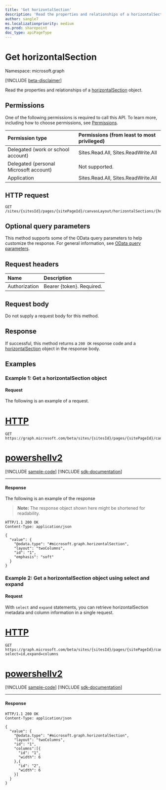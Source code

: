 ```yaml
---
title: 'Get horizontalSection'
description: 'Read the properties and relationships of a horizontalSection object.'
author: sangle7
ms.localizationpriority: medium
ms.prod: sharepoint
doc_type: apiPageType
---
```


# Get horizontalSection

Namespace: microsoft.graph

[!INCLUDE [beta-disclaimer](../../includes/beta-disclaimer.md)]

Read the properties and relationships of a [horizontalSection](../resources/horizontalsection.md) object.

## Permissions

One of the following permissions is required to call this API. To learn more, including how to choose permissions, see [Permissions](/graph/permissions-reference).

| Permission type                        | Permissions (from least to most privileged) |
| :------------------------------------- | :------------------------------------------ |
| Delegated (work or school account)     | Sites.Read.All, Sites.ReadWrite.All         |
| Delegated (personal Microsoft account) | Not supported.                              |
| Application                            | Sites.Read.All, Sites.ReadWrite.All         |

## HTTP request

<!-- {
  "blockType": "ignored"
}
-->

```http
GET /sites/{sitesId}/pages/{sitePageId}/canvasLayout/horizontalSections/{horizontalSectionId}
```

## Optional query parameters

This method supports some of the OData query parameters to help customize the response. For general information, see [OData query parameters](/graph/query-parameters).

## Request headers

| Name          | Description               |
| :------------ | :------------------------ |
| Authorization | Bearer {token}. Required. |

## Request body

Do not supply a request body for this method.

## Response

If successful, this method returns a `200 OK` response code and a [horizontalSection](../resources/horizontalsection.md) object in the response body.

## Examples

### Example 1: Get a horizontalSection object

#### Request

The following is an example of a request.


# [HTTP](#tab/http)
<!-- {
  "blockType": "request",
  "name": "get_horizontalsection"
}
-->

```msgraph-interactive
GET https://graph.microsoft.com/beta/sites/{sitesId}/pages/{sitePageId}/canvasLayout/horizontalSections/{horizontalSectionId}
```

# [powershellv2](#tab/powershellv2)
[!INCLUDE [sample-code](../includes/snippets/powershellv2/get-horizontalsection-powershellv2-snippets.md)]
[!INCLUDE [sdk-documentation](../includes/snippets/snippets-sdk-documentation-link.md)]

---

#### Response

The following is an example of the response

> **Note:** The response object shown here might be shortened for readability.

<!-- {
  "blockType": "response",
  "truncated": true,
  "@odata.type": "microsoft.graph.horizontalSection"
}
-->

```http
HTTP/1.1 200 OK
Content-Type: application/json

{
  "value": {
    "@odata.type": "#microsoft.graph.horizontalSection",
    "layout": "twoColumns",
    "id": "1",
    "emphasis": "soft"
  }
}
```

### Example 2: Get a horizontalSection object using select and expand
#### Request

With `select` and `expand` statements, you can retrieve horizontalSection metadata and column information in a single request.


# [HTTP](#tab/http)
<!-- {
  "blockType": "request",
  "name": "get_horizontalsection"
}
-->

```msgraph-interactive
GET https://graph.microsoft.com/beta/sites/{sitesId}/pages/{sitePageId}/canvasLayout/horizontalSections/{horizontalSectionId}?select=id,expand=columns
```

# [powershellv2](#tab/powershellv2)
[!INCLUDE [sample-code](../includes/snippets/powershellv2/get-horizontalsection-powershellv2-snippets.md)]
[!INCLUDE [sdk-documentation](../includes/snippets/snippets-sdk-documentation-link.md)]

---

#### Response

<!-- {
  "blockType": "response",
  "truncated": true,
  "@odata.type": "microsoft.graph.horizontalSection"
}
-->

```http
HTTP/1.1 200 OK
Content-Type: application/json

{
  "value": {
    "@odata.type": "#microsoft.graph.horizontalSection",
    "layout": "twoColumns",
    "id": "1",
    "columns":[{
      "id": "1",
      "width": 6
    },{
      "id": "2",
      "width": 6
    }]
  }
}
```
